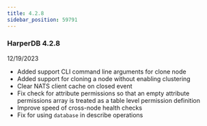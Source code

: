 ```yaml
---
title: 4.2.8
sidebar_position: 59791
---
```


### HarperDB 4.2.8
12/19/2023

* Added support CLI command line arguments for clone node
* Added support for cloning a node without enabling clustering
* Clear NATS client cache on closed event
* Fix check for attribute permissions so that an empty attribute permissions array is treated as a table level permission definition
* Improve speed of cross-node health checks
* Fix for using `database` in describe operations
